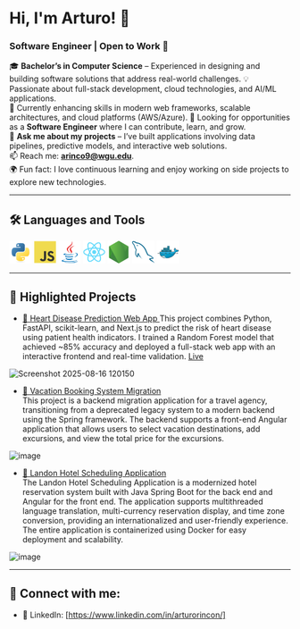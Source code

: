 # Hi, I'm Arturo! 👋  
### Software Engineer | Open to Work 🚀  

🎓 **Bachelor’s in Computer Science** – Experienced in designing and building software solutions that address real-world challenges.
💡 Passionate about full-stack development, cloud technologies, and AI/ML applications.  
🌱 Currently enhancing skills in modern web frameworks, scalable architectures, and cloud platforms (AWS/Azure).
📌 Looking for opportunities as a **Software Engineer** where I can contribute, learn, and grow.  
💬 **Ask me about my projects** – I’ve built applications involving data pipelines, predictive models, and interactive web solutions.  
📫 Reach me: **arinco9@wgu.edu**.  
🌍 Fun fact: I love continuous learning and enjoy working on side projects to explore new technologies.  

---

## 🛠️ Languages and Tools
<p align="left">
  <img src="https://raw.githubusercontent.com/devicons/devicon/master/icons/python/python-original.svg" alt="python" width="40" height="40"/> 
  <img src="https://raw.githubusercontent.com/devicons/devicon/master/icons/javascript/javascript-original.svg" alt="javascript" width="40" height="40"/> 
  <img src="https://raw.githubusercontent.com/devicons/devicon/master/icons/java/java-original.svg" alt="java" width="40" height="40"/> 
  <img src="https://raw.githubusercontent.com/devicons/devicon/master/icons/react/react-original.svg" alt="react" width="40" height="40"/> 
  <img src="https://raw.githubusercontent.com/devicons/devicon/master/icons/nodejs/nodejs-original.svg" alt="nodejs" width="40" height="40"/> 
  <img src="https://raw.githubusercontent.com/devicons/devicon/master/icons/mysql/mysql-original.svg" alt="mysql" width="40" height="40"/> 
  <img src="https://raw.githubusercontent.com/devicons/devicon/master/icons/docker/docker-original.svg" alt="docker" width="40" height="40"/> 
</p>

---

## 🌟 Highlighted Projects
- [📌 Heart Disease Prediction Web App ](https://github.com/artur1802/frontend-heart-predictor)
This project combines Python, FastAPI, scikit-learn, and Next.js to predict the risk of heart disease using patient health indicators. I trained a Random Forest model that achieved ~85% accuracy and deployed a full-stack web app with an interactive frontend and real-time validation.
[Live](https://frontend-heart-predictor-5-git-530957-arturos-projects-65f856a2.vercel.app/)

<img width="631" height="862" alt="Screenshot 2025-08-16 120150" src="https://github.com/user-attachments/assets/1f1cd8d8-7bc1-4794-9451-3c2857e12719" />


- [📌 Vacation Booking System Migration ](https://github.com/artur1802/Back-End-Migration-to-Spring-Framework)  
This project is a backend migration application for a travel agency, transitioning from a deprecated legacy system to a modern backend using the Spring framework. The backend supports a front-end Angular application that allows users to select vacation destinations, add excursions, and view the total price for the excursions.

<img width="1893" height="893" alt="image" src="https://github.com/user-attachments/assets/1e4f15ff-0feb-4ed3-af61-1510e994f37c" />


- [📌 Landon Hotel Scheduling Application](https://github.com/artur1802/Landon-Hotel-Sheduling-Application/tree/main)  
The Landon Hotel Scheduling Application is a modernized hotel reservation system built with Java Spring Boot for the back end and Angular for the front end. The application supports multithreaded language translation, multi-currency reservation display, and time zone conversion, providing an internationalized and user-friendly experience. The entire application is containerized using Docker for easy deployment and scalability.

<img width="1642" height="916" alt="image" src="https://github.com/user-attachments/assets/575f5c33-3ec8-4ed2-9ec6-1354626123cf" />

---

## 🔗 Connect with me:
- 💼 LinkedIn: [https://www.linkedin.com/in/arturorincon/]  
